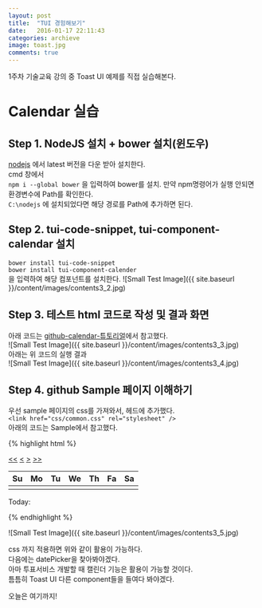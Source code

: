 ```yaml
---
layout: post
title:  "TUI 경험해보기"
date:   2016-01-17 22:11:43
categories: archieve
image: toast.jpg
comments: true
---
```


1주차 기술교육 강의 중 Toast UI 예제를 직접 실습해본다.
# Calendar 실습

## Step 1. NodeJS 설치 + bower 설치(윈도우)
[nodejs](http://nodejs.org) 에서 latest 버전을 다운 받아 설치한다.<br>
cmd 창에서<br>
`npm i --global bower`
을 입력하여 bower를 설치. 만약 npm명령어가 실행 안되면 환경변수에 Path를 확인한다.<br>
`C:\nodejs` 에 설치되었다면 해당 경로를 Path에 추가하면 된다.

## Step 2. tui-code-snippet, tui-component-calendar 설치
`bower install tui-code-snippet`<br>
`bower install tui-component-calender`<br>
을 입력하여 해당 컴포넌트를 설치한다.
![Small Test Image]({{ site.baseurl }}/content/images/contents3_2.jpg)<br>

## Step 3. 테스트 html 코드로 작성 및 결과 화면
아래 코드는 [github-calendar-튜토리얼](https://github.com/nhnent/tui.component.calendar/wiki/Calendar-Tutorial)에서 참고했다.<br>
![Small Test Image]({{ site.baseurl }}/content/images/contents3_3.jpg)<br>
아래는 위 코드의 실행 결과<br>
![Small Test Image]({{ site.baseurl }}/content/images/contents3_4.jpg)<br>

## Step 4. github Sample 페이지 이해하기
우선 sample 페이지의 css를 가져와서, 헤드에 추가했다.<br>
`<link href="css/common.css" rel="stylesheet" />`
<br>
아래의 코드는 Sample에서 참고했다.<br>

{% highlight html %}
<div id="layer" class="layer"> <!-- 기준 엘리먼트 -->
    <div class="calendar-header">
        <a href="#" class="rollover calendar-btn-prev-year"><<</a> <!-- 이전년 버튼 (생략가능) -->
        <a href="#" class="rollover calendar-btn-prev-month"><</a> <!-- 이전달 버튼 (생략가능) -->
        <strong class="calendar-title"></strong> <!-- 달력의 타이틀 (생략가능) -->
        <!--<strong class="calendar-title-year"></strong> &lt;!&ndash; 달력의 타이틀 (생략가능) &ndash;&gt;-->
        <!--<strong class="calendar-title-month"></strong> &lt;!&ndash; 달력의 타이틀 (생략가능) &ndash;&gt;-->
        <a href="#" class="rollover calendar-btn-next-month">></a> <!-- 다음달 버튼 (생략가능) -->
        <a href="#" class="rollover calendar-btn-next-year">>></a> <!-- 다음년 버튼 (생략가능) -->
    </div>
    <div class="calendar-body">
        <table cellspacing="0" cellpadding="0">
            <thead>
            <tr>
                <th class="sun">Su</th><th>Mo</th><th>Tu</th><th>We</th><th>Th</th><th>Fa</th><th class="sat">Sa</th>
            </tr>
            </thead>
            <tbody>
            <tr class="calendar-week"> <!-- 달력의 한 주에 해당하는 엘리먼트 컨테이너 -->
                <td class="calendar-date"></td> <!-- 날짜가 표시될 엘리먼트 -->
                <td class="calendar-date"></td>
                <td class="calendar-date"></td>
                <td class="calendar-date"></td>
                <td class="calendar-date"></td>
                <td class="calendar-date"></td>
                <td class="calendar-date"></td>
            </tr>
            </tbody>
        </table>
    </div>
    <div class="calendar-footer">
        <p>Today: <em class="calendar-today"></em></p>
    </div>
</div>
{% endhighlight %}


![Small Test Image]({{ site.baseurl }}/content/images/contents3_5.jpg)<br>

css 까지 적용하면 위와 같이 활용이 가능하다.<br> 다음에는 datePicker을 찾아봐야겠다.<br>
아마 투표서비스 개발할 때 캘린더 기능은 활용이 가능할 것이다.<br>
틈틈히 Toast UI 다른 component들을 들여다 봐야겠다.<br>

오늘은 여기까지!<br>



